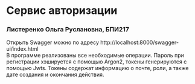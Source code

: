 # Сервис авторизации
### Листеренко Ольга Руслановна, БПИ217
Открыть Swagger можно по адресу http://localhost:8000/swagger-ui/index.html  
В программе реализованы все необходимые операции. Пароль при регистрации хэшируется
с помощью Argon2, токены генерируются с помощью Jwts. Токены содержат информацию о 
почте, роли, а также дате создания и окончания действия.
